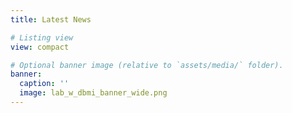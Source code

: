 ```yaml
---
title: Latest News

# Listing view
view: compact

# Optional banner image (relative to `assets/media/` folder).
banner:
  caption: ''
  image: lab_w_dbmi_banner_wide.png
---
```

